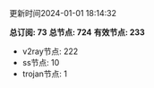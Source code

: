 更新时间2024-01-01 18:14:32

**总订阅: 73**
**总节点: 724**
**有效节点: 233**
- v2ray节点: 222
- ss节点: 10
- trojan节点: 1
